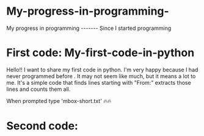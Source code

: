 # My-progress-in-programming-
My progress in programming ------- Since I started programming

# First code: My-first-code-in-python

Hello!! I want to share my first code in python. I'm very happy because I had never programmed before . It may not seem like much, but it means a lot to me.
It's a simple code that finds lines starting with "From:" extracts those lines and counts them all.

When prompted type 'mbox-short.txt'   🔥🔥

# Second code: 


